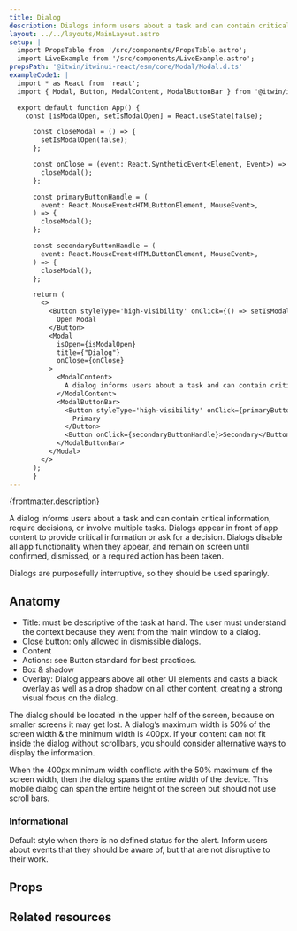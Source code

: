 ```yaml
---
title: Dialog
description: Dialogs inform users about a task and can contain critical information, require decisions, or involve multiple tasks.
layout: ../../layouts/MainLayout.astro
setup: |
  import PropsTable from '/src/components/PropsTable.astro';
  import LiveExample from '/src/components/LiveExample.astro';
propsPath: '@itwin/itwinui-react/esm/core/Modal/Modal.d.ts'
exampleCode1: |
  import * as React from 'react'; 
  import { Modal, Button, ModalContent, ModalButtonBar } from '@itwin/itwinui-react';

  export default function App() {
    const [isModalOpen, setIsModalOpen] = React.useState(false);

      const closeModal = () => {
        setIsModalOpen(false);
      };

      const onClose = (event: React.SyntheticEvent<Element, Event>) => {
        closeModal();
      };

      const primaryButtonHandle = (
        event: React.MouseEvent<HTMLButtonElement, MouseEvent>,
      ) => {
        closeModal();
      };

      const secondaryButtonHandle = (
        event: React.MouseEvent<HTMLButtonElement, MouseEvent>,
      ) => {
        closeModal();
      };

      return (
        <>
          <Button styleType='high-visibility' onClick={() => setIsModalOpen(true)}>
            Open Modal
          </Button>
          <Modal
            isOpen={isModalOpen}
            title={"Dialog"}
            onClose={onClose}
          >
            <ModalContent>
              A dialog informs users about a task and can contain critical information, require decisions, or involve multiple tasks. Dialogs appear in front of app content to provide critical information or ask for a decision. Dialogs disable all app functionality when they appear, and remain on screen until confirmed, dismissed, or a required action has been taken.
            </ModalContent>
            <ModalButtonBar>
              <Button styleType='high-visibility' onClick={primaryButtonHandle}>
                Primary
              </Button>
              <Button onClick={secondaryButtonHandle}>Secondary</Button>
            </ModalButtonBar>
          </Modal>
        </>
      );
      }
---
```


<p>{frontmatter.description}</p>

<LiveExample code={frontmatter.exampleCode1} />

A dialog informs users about a task and can contain critical information, require decisions, or involve multiple tasks. Dialogs appear in front of app content to provide critical information or ask for a decision. Dialogs disable all app functionality when they appear, and remain on screen until confirmed, dismissed, or a required action has been taken.

Dialogs are purposefully interruptive, so they should be used sparingly.

## Anatomy

- Title: must be descriptive of the task at hand. The user must understand the context because they went from the main window to a dialog.
- Close button: only allowed in dismissible dialogs.
- Content
- Actions: see Button standard for best practices.
- Box & shadow
- Overlay: Dialog appears above all other UI elements and casts a black overlay as well as a drop shadow on all other content, creating a strong visual focus on the dialog.

The dialog should be located in the upper half of the screen, because on smaller screens it may get lost. A dialog’s maximum width is 50% of the screen width & the minimum width is 400px. If your content can not fit inside the dialog without scrollbars, you should consider alternative ways to display the information.

When the 400px minimum width conflicts with the 50% maximum of the screen width, then the dialog spans the entire width of the device. This mobile dialog can span the entire height of the screen but should not use scroll bars.

### Informational

Default style when there is no defined status for the alert. Inform users about events that they should be aware of, but that are not disruptive to their work.

## Props

<PropsTable path={frontmatter.propsPath} />

## Related resources

